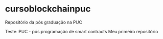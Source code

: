 # cursoblockchainpuc
Repositório da pós graduação na PUC

Teste: PUC - pós programação de smart contracts
Meu primeiro repositório
